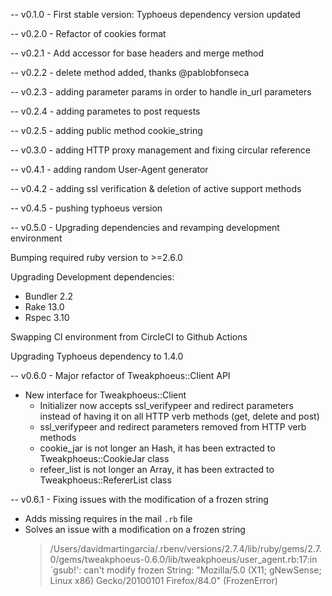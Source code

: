 -- v0.1.0 - First stable version: Typhoeus dependency version updated

-- v0.2.0 - Refactor of cookies format

-- v0.2.1 - Add accessor for base headers and merge method

-- v0.2.2 - delete method added, thanks @pablobfonseca

-- v0.2.3 - adding parameter params in order to handle in_url parameters

-- v0.2.4 - adding parametes to post requests

-- v0.2.5 - adding public method cookie_string

-- v0.3.0 - adding HTTP proxy management and fixing circular reference

-- v0.4.1 - adding random User-Agent generator

-- v0.4.2 - adding ssl verification & deletion of active support methods

-- v0.4.5 - pushing typhoeus version

-- v0.5.0 - Upgrading dependencies and revamping development environment

Bumping required ruby version to >=2.6.0

Upgrading Development dependencies:
- Bundler 2.2
- Rake 13.0
- Rspec 3.10

Swapping CI environment from CircleCI to Github Actions

Upgrading Typhoeus dependency to 1.4.0

-- v0.6.0 - Major refactor of Tweakphoeus::Client API

- New interface for Tweakphoeus::Client
  - Initializer now accepts ssl_verifypeer and redirect parameters instead of having it on all HTTP verb methods (get, delete and post)
  - ssl_verifypeer and redirect parameters removed from HTTP verb methods
  - cookie_jar is not longer an Hash, it has been extracted to Tweakphoeus::CookieJar class
  - refeer_list is not longer an Array, it has been extracted to Tweakphoeus::RefererList class

-- v0.6.1 - Fixing issues with the modification of a frozen string
  - Adds missing requires in the mail `.rb` file
  - Solves an issue with a modification on a frozen string
    > /Users/davidmartingarcia/.rbenv/versions/2.7.4/lib/ruby/gems/2.7.0/gems/tweakphoeus-0.6.0/lib/tweakphoeus/user_agent.rb:17:in `gsub!': can't modify frozen String: "Mozilla/5.0 (X11; gNewSense; Linux x86) Gecko/20100101 Firefox/84.0" (FrozenError)
